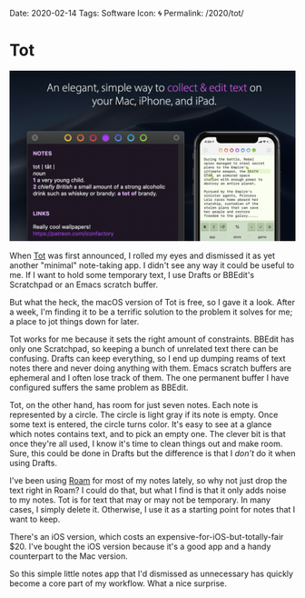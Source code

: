 Date: 2020-02-14
Tags: Software
Icon: 🌀
Permalink: /2020/tot/

# Tot

![](/_img/2020/2020-03-20_Tot.png)

When [Tot](https://tot.rocks/) was first announced, I rolled my eyes and dismissed it as yet another "minimal" note-taking app. I didn't see any way it could be useful to me. If I want to hold some temporary text, I use Drafts or BBEdit's Scratchpad or an Emacs scratch buffer.

But what the heck, the macOS version of Tot is free, so I gave it a look. After a week, I'm finding it to be a terrific solution to the problem it solves for me; a place to jot things down for later.

Tot works for me because it sets the right amount of constraints. BBEdit has only one Scratchpad, so keeping a bunch of unrelated text there can be confusing. Drafts can keep everything, so I end up dumping reams of text notes there and never doing anything with them. Emacs scratch buffers are ephemeral and I often lose track of them. The one permanent buffer I have configured suffers the same problem as BBEdit.

Tot, on the other hand, has room for just seven notes. Each note is represented by a circle. The circle is light gray if its note is empty. Once some text is entered, the circle turns color. It's easy to see at a glance which notes contains text, and to pick an empty one. The clever bit is that once they're all used, I know it's time to clean things out and make room. Sure, this could be done in Drafts but the difference is that I _don't_ do it when using Drafts.

I've been using [Roam](https://roamresearch.com/) for most of my notes lately, so why not just drop the text right in Roam? I could do that, but what I find is that it only adds noise to my notes. Tot is for text that may or may not be temporary. In many cases, I simply delete it. Otherwise, I use it as a starting point for notes that I want to keep.

There's an iOS version, which costs an expensive-for-iOS-but-totally-fair $20. I've bought the iOS version because it's a good app and a handy counterpart to the Mac version.

So this simple little notes app that I'd dismissed as unnecessary has quickly become a core part of my workflow. What a nice surprise.
